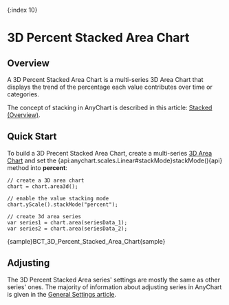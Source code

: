 {:index 10}
# 3D Percent Stacked Area Chart

## Overview

A 3D Percent Stacked Area Chart is a multi-series 3D Area Chart that displays the trend of the percentage each value contributes over time or categories.

The concept of stacking in AnyChart is described in this article: [Stacked (Overview)](../Overview).

## Quick Start

To build a 3D Precent Stacked Area Chart, create a multi-series [3D Area Chart](../../3D/Overview#area) and set the {api:anychart.scales.Linear#stackMode}stackMode(){api} method into **percent**:

```
// create a 3D area chart
chart = chart.area3d();

// enable the value stacking mode
chart.yScale().stackMode("percent");

// create 3d area series
var series1 = chart.area(seriesData_1);
var series2 = chart.area(seriesData_2);
```

{sample}BCT\_3D\_Percent\_Stacked\_Area\_Chart{sample}

## Adjusting

The 3D Percent Stacked Area series' settings are mostly the same as other series' ones. The majority of information about adjusting series in AnyChart is given in the [General Settings article](../../General_Settings).